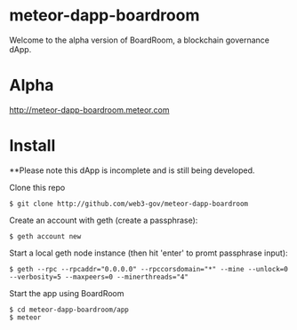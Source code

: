 # meteor-dapp-boardroom

Welcome to the alpha version of BoardRoom, a blockchain governance dApp.

# Alpha

http://meteor-dapp-boardroom.meteor.com

# Install

**Please note this dApp is incomplete and is still being developed.

Clone this repo

    $ git clone http://github.com/web3-gov/meteor-dapp-boardroom
    
Create an account with geth (create a passphrase):

    $ geth account new
    
Start a local geth node instance (then hit 'enter' to promt passphrase input):

    $ geth --rpc --rpcaddr="0.0.0.0" --rpccorsdomain="*" --mine --unlock=0 --verbosity=5 --maxpeers=0 --minerthreads="4"
    
Start the app using BoardRoom

    $ cd meteor-dapp-boardroom/app
    $ meteor

